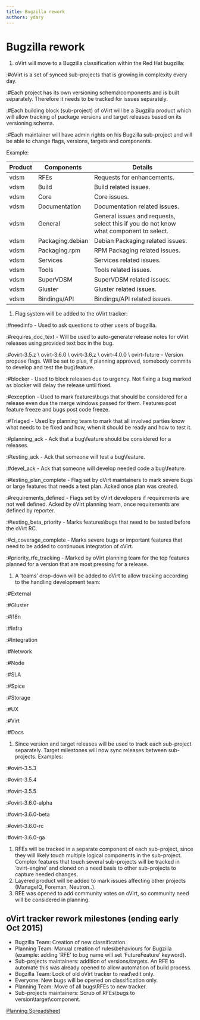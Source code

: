 ```yaml
---
title: Bugzilla rework
authors: ydary
---
```


# Bugzilla rework

1.  oVirt will move to a Bugzilla classification within the Red Hat bugzilla:

:#oVirt is a set of synced sub-projects that is growing in complexity every day.

:#Each project has its own versioning schema\\components and is built separately. Therefore it needs to be tracked for issues separately.

:#Each building block (sub-project) of oVirt will be a Bugzilla product which will allow tracking of package versions and target releases based on its versioning schema.

:#Each maintainer will have admin rights on his Bugzilla sub-project and will be able to change flags, versions, targets and components.

Example:

| Product | Components       | Details                                                                               |
|---------|------------------|---------------------------------------------------------------------------------------|
| vdsm    | RFEs             | Requests for enhancements.                                                            |
| vdsm    | Build            | Build related issues.                                                                 |
| vdsm    | Core             | Core issues.                                                                          |
| vdsm    | Documentation    | Documentation related issues.                                                         |
| vdsm    | General          | General issues and requests, select this if you do not know what component to select. |
| vdsm    | Packaging.debian | Debian Packaging related issues.                                                      |
| vdsm    | Packaging.rpm    | RPM Packaging related issues.                                                         |
| vdsm    | Services         | Services related issues.                                                              |
| vdsm    | Tools            | Tools related issues.                                                                 |
| vdsm    | SuperVDSM        | SuperVDSM related issues.                                                             |
| vdsm    | Gluster          | Gluster related issues.                                                               |
| vdsm    | Bindings/API     | Bindings/API related issues.                                                          |

1.  Flag system will be added to the oVirt tracker:

:#needinfo - Used to ask questions to other users of bugzilla.

:#requires_doc_text - Will be used to auto-generate release notes for oVirt releases using provided text box in the bug.

:#ovirt-3.5.z \\ ovirt-3.6.0 \\ ovirt-3.6.z \\ ovirt-4.0.0 \\ ovirt-future - Version propuse flags. Will be set to plus, if planning approved, somebody commits to develop and test the bug\\feature.

:#blocker - Used to block releases due to urgency. Not fixing a bug marked as blocker will delay the release until fixed.

:#exception - Used to mark features\\bugs that should be considered for a release even due the merge windows passed for them. Features post feature freeze and bugs post code freeze.

:#Triaged - Used by planning team to mark that all involved parties know what needs to be fixed and how, when it should be ready and how to test it.

:#planning_ack - Ack that a bug\\feature should be considered for a releases.

:#testing_ack - Ack that someone will test a bug\\feature.

:#devel_ack - Ack that someone will develop needed code a bug\\feature.

:#testing_plan_complete - Flag set by oVirt maintainers to mark severe bugs or large features that needs a test plan. Acked once plan was created.

:#requirements_defined - Flags set by oVirt developers if requirements are not well defined. Acked by oVirt planning team, once requirements are defined by reporter.

:#testing_beta_priority - Marks features\\bugs that need to be tested before the oVirt RC.

:#ci_coverage_complete - Marks severe bugs or important features that need to be added to continuous integration of oVirt.

:#priority_rfe_tracking - Marked by oVirt planning team for the top features planned for a version that are most pressing for a release.

1.  A ‘teams’ drop-down will be added to oVirt to allow tracking according to the handling development team:

:#External

:#Gluster

:#i18n

:#Infra

:#Integration

:#Network

:#Node

:#SLA

:#Spice

:#Storage

:#UX

:#Virt

:#Docs

1.  Since version and target releases will be used to track each sub-project separately. Target milestones will now sync releases between sub-projects. Examples:

:#ovirt-3.5.3

:#ovirt-3.5.4

:#ovirt-3.5.5

:#ovirt-3.6.0-alpha

:#ovirt-3.6.0-beta

:#ovirt-3.6.0-rc

:#ovirt-3.6.0-ga

1.  RFEs will be tracked in a separate component of each sub-project, since they will likely touch multiple logical components in the sub-project. Complex features that touch several sub-projects will be tracked in ‘ovirt-engine’ and cloned on a need basis to other sub-projects to capture needed changes.
2.  Layered product will be added to mark issues affecting other projects (ManageIQ, Foreman, Neutron..).
3.  RFE was opened to add community votes on oVirt, so community need will be considered in planning.

## oVirt tracker rework milestones (ending early Oct 2015)

*   Bugzilla Team: Creation of new classification.
*   Planning Team: Manual creation of rules\\behaviours for Bugzilla (example: adding ‘RFE’ to bug name will set ‘FutureFeature’ keyword).
*   Sub-projects maintainers: addition of versions/targets. An RFE to automate this was already opened to allow automation of build process.
*   Bugzilla Team: Lock of old oVirt tracker to read\\edit only.
*   Everyone: New bugs will be opened on classification only.
*   Planning Team: Move of all bugs\\RFEs to new tracker.
*   Sub-projects maintainers: Scrub of RFEs\\bugs to version\\target\\component.

[Planning Spreadsheet](https://docs.google.com/spreadsheets/d/1SOJNw1WQHEhE2rVP26qNtu30aKLQIV8JEzPp8KqCbwU/edit?usp=sharing)
